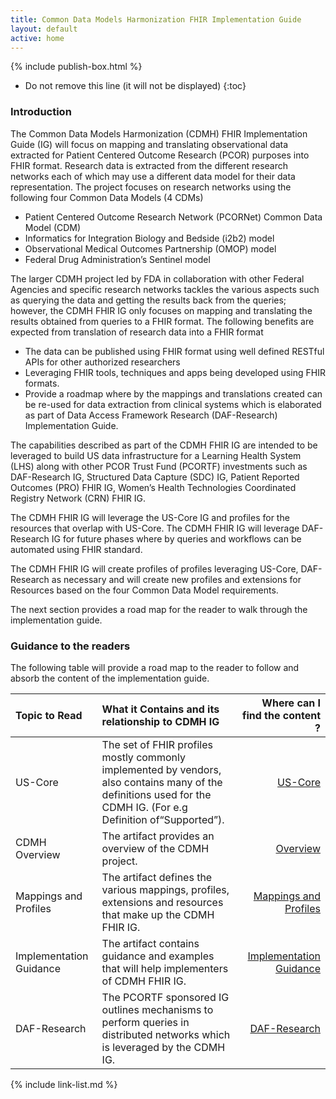 ```yaml
---
title: Common Data Models Harmonization FHIR Implementation Guide
layout: default
active: home
---
```


{% include publish-box.html %}


<!-- TOC  the css styling for this is \pages\assets\css\project.css under 'markdown-toc'-->

* Do not remove this line (it will not be displayed)
{:toc}


<!-- end TOC -->



###  Introduction

The Common Data Models Harmonization (CDMH) FHIR Implementation Guide (IG) will focus on mapping and translating observational data extracted for Patient Centered Outcome Research (PCOR) purposes into FHIR format.  Research data is extracted from the different research networks each of which may use a different data model for their data representation. The project focuses on research networks using the following four Common Data Models (4 CDMs) 
* Patient Centered Outcome Research Network (PCORNet) Common Data Model (CDM) 
* Informatics for Integration Biology and Bedside (i2b2) model
* Observational Medical Outcomes Partnership (OMOP) model
* Federal Drug Administration’s Sentinel model

The larger CDMH project led by FDA in collaboration with other Federal Agencies and specific research networks tackles the various aspects such as querying the data and getting the results back from the queries; however, the CDMH FHIR IG only focuses on mapping and translating the results obtained from queries to a FHIR format. The following benefits are expected from translation of research data into a FHIR format
* The data can be published using FHIR format using well defined RESTful APIs for other authorized researchers
* Leveraging FHIR tools, techniques and apps being developed using FHIR formats.
* Provide a roadmap where by the mappings and translations created can be re-used for data extraction from clinical systems which is elaborated as part of Data Access Framework Research (DAF-Research) Implementation Guide. 

The capabilities described as part of the CDMH FHIR IG are intended to be leveraged to build US data infrastructure for a Learning Health System (LHS) along with other PCOR Trust Fund (PCORTF) investments such as DAF-Research IG, Structured Data Capture (SDC) IG, Patient Reported Outcomes (PRO) FHIR IG, Women’s Health Technologies Coordinated Registry Network (CRN) FHIR IG.

The CDMH FHIR IG will leverage the US-Core IG and profiles for the resources that overlap with US-Core. 
The CDMH FHIR IG will leverage DAF-Research IG for future phases where by queries and workflows can be automated using FHIR standard. 

The CDMH FHIR IG will create profiles of profiles leveraging US-Core, DAF-Research as necessary and will create new profiles and extensions for Resources based on the four Common Data Model requirements. 

The next section provides a road map for the reader to walk through the implementation guide.


###  Guidance to the readers

The following table will provide a road map to the reader to follow and absorb the content of the implementation guide.

| Topic to Read  | What it Contains and its relationship to CDMH IG | Where can I find the content ? |
|:---------------|:------------------------------------------------|-------------------------------:|
| US-Core | The set of FHIR profiles mostly commonly implemented by vendors, also contains many of the definitions used for the CDMH IG. (For e.g Definition of“Supported”).| [US-Core](http://hl7.org/fhir/us/core/STU1/index.html)|
| CDMH Overview | The artifact provides an overview of the CDMH project.| [Overview](cdmh-overview.html)|
| Mappings and Profiles | The artifact defines the various mappings, profiles, extensions and resources that make up the CDMH FHIR IG.| [Mappings and Profiles](profiles.html)|
| Implementation Guidance | The artifact contains guidance and examples that will help implementers of CDMH FHIR IG.| [Implementation Guidance](guidance.html)|
| DAF-Research | The PCORTF sponsored IG outlines mechanisms to perform queries in distributed networks which is leveraged by the CDMH IG.| [DAF-Research](http://hl7.org/fhir/us/daf-research/)|




<!-- {% raw %}>{% include link-list.md %} {% endraw %}-->

{% include link-list.md %}
